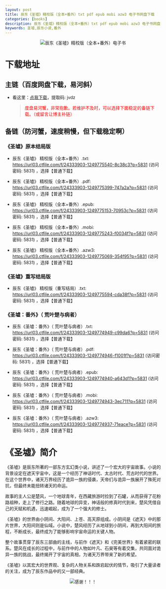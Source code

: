 ```yaml
---
layout: post
title: 辰东《圣墟》精校版（全本+番外）txt pdf epub mobi azw3 电子书网盘下载
categories: [books]
description: 辰东《圣墟》精校版（全本+番外）txt pdf epub mobi azw3 电子书网盘下载
keywords: 圣墟,辰东小说,番外
---
```


<div align="center"><img src="https://pic.imgdb.cn/item/6652a7abd9c307b7e9b4fafe.jpg" alt="辰东《圣墟》精校版（全本+番外）电子书"></div>

# 下载地址

## 主链（百度网盘下载，易河斜）

- 看这里：[点我下载](https://pan.baidu.com/s/1qZRtufNxueSwGGkzsLIB5A?pwd=jvdz)，提取码: jvdz

  > <p style="color:red" >度盘易河蟹，非常抱歉。若维护不及时，可以选择下面稳定的备链下载。（或留言让博主补链）</p>

## 备链（防河蟹，速度稍慢，但下载稳定啊）

### 《圣墟》原本结局版

- 辰东《圣墟》 精校版（全本+番外）.txt: <https://url03.ctfile.com/f/24333903-1249775540-8c38c3?p=5831> (访问密码: 5831) ，选择【普通下载】

- 辰东《圣墟》 精校版（全本+番外）.pdf: <https://url03.ctfile.com/f/24333903-1249775399-747a2a?p=5831> (访问密码: 5831) ，选择【普通下载】

- 辰东《圣墟》 精校版（全本+番外）.epub: <https://url03.ctfile.com/f/24333903-1249775153-70953c?p=5831> (访问密码: 5831) ，选择【普通下载】

- 辰东《圣墟》 精校版（全本+番外）.mobi: <https://url03.ctfile.com/f/24333903-1249775243-f0034f?p=5831> (访问密码: 5831) ，选择【普通下载】

- 辰东《圣墟》 精校版（全本+番外）.azw3: <https://url03.ctfile.com/f/24333903-1249775069-354f95?p=5831> (访问密码: 5831) ，选择【普通下载】

### 《圣墟》重写结局版

- 辰东《圣墟》 精校版（重写结局）.txt: <https://url03.ctfile.com/f/24333903-1249775594-cda38f?p=5831> (访问密码: 5831) ，选择【普通下载】

### 《圣墟：番外》（ 荒叶楚与病者）

- 辰东《圣墟：番外》（ 荒叶楚与病者）.txt: <https://url03.ctfile.com/f/24333903-1249774949-c99da6?p=5831> (访问密码: 5831) ，选择【普通下载】

- 辰东《圣墟：番外》（ 荒叶楚与病者）.pdf: <https://url03.ctfile.com/f/24333903-1249774946-f1001f?p=5831> (访问密码: 5831) ，选择【普通下载】

- 辰东《圣墟：番外》（ 荒叶楚与病者）.epub: <https://url03.ctfile.com/f/24333903-1249774940-a643d1?p=5831> (访问密码: 5831) ，选择【普通下载】

- 辰东《圣墟：番外》（ 荒叶楚与病者）.mobi: <https://url03.ctfile.com/f/24333903-1249774943-3ec711?p=5831> (访问密码: 5831) ，选择【普通下载】

- 辰东《圣墟：番外》（ 荒叶楚与病者）.azw3: <https://url03.ctfile.com/f/24333903-1249774937-71eace?p=5831> (访问密码: 5831) ，选择【普通下载】

# 《圣墟》简介

《圣墟》是辰东所著的一部东方玄幻类小说，讲述了一个宏大的宇宙故事。小说的背景设定在遮天宇宙中，这是一个经历了神话时代、太古时代、荒古时代的世界。在这个世界中，诸天万界经历了诡异一族的侵袭，天帝们与诡异一族展开了殊死对抗，但最终未能扭转诸天的命运。

故事的主人公是楚风，一个地球青年，在西藏旅游时捡到了石罐，从而获得了花粉路祖种，走上了修行之路。随着地球的异变，神话般的修真时代到来，楚风凭借自己的天赋和机遇，迅速崛起，成为了一个强大的修士。

《圣墟》的世界由小阴间、大阳间、上苍、高天原组成。小阴间是《遮天》中的那片世界，大阳间则是仙域。小说中，楚风经历了从地球到小阴间，再到大阳间的旅程，不断成长，最终成为了能够影响宇宙命运的关键人物。

整个故事贯穿了辰东三部曲的主线，与前作《遮天》和《完美世界》有着紧密的联系。楚风在成长的过程中，与前作中的人物如叶凡、石昊等有着交集，共同面对诡异一族的挑战，最终揭开了宇宙的真相，为诸天万界带来了新的希望。

《圣墟》以其宏大的世界观、复杂的人物关系和跌宕起伏的情节，吸引了大量读者的关注，成为了辰东作品中的又一部经典。

<div align="center"><img src="https://pic.imgdb.cn/item/661a35e868eb93571333b3c3.gif" alt="感谢！！！"/></div>
